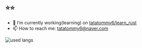 ## ⭐️⭐️
- 🔭 I’m currently working(learning) on [tatatommy6/learn_rust](https://github.com/tatatommy6/learn_rust)
- 📫 How to reach me: [tatatommy6@naver.com](mailto:tatatommy6@naver.com)

 <img src="https://github-readme-stats.vercel.app/api/top-langs/?username=tatatommy6&langs_count=5&layout=donut-vertical&size_weight=1" alt="used langs">
